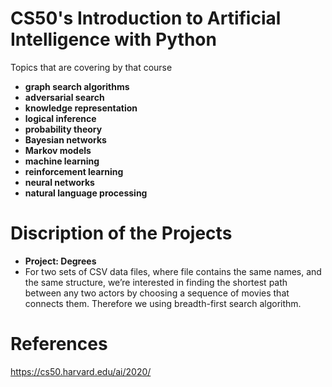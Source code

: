 # CS50's Introduction to Artificial Intelligence with Python
Topics that are covering by that course
- **graph search algorithms** 
- **adversarial search**
- **knowledge representation**
- **logical inference** 
- **probability theory** 
- **Bayesian networks**
- **Markov models**
- **machine learning**
- **reinforcement learning**
- **neural networks**
- **natural language processing**
  


#  Discription of the Projects

- **Project: Degrees**
 -  For two sets of CSV data files, where file contains the same names, and the same structure, we’re interested in finding the shortest path between any two actors by choosing a sequence of movies that connects them. Therefore we using breadth-first search algorithm. 

#  References
https://cs50.harvard.edu/ai/2020/
